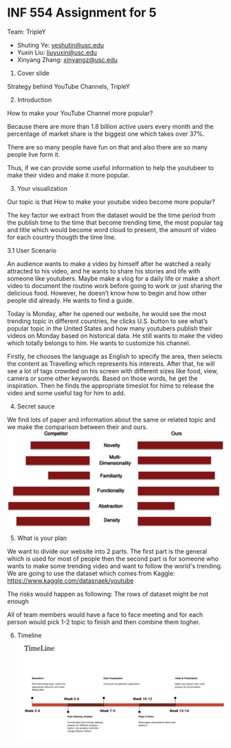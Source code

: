 # INF 554 Assignment for 5

Team: TripleY 
- Shuting Ye: yeshutin@usc.edu
- Yuxin Liu: liuyuxin@usc.edu
- Xinyang Zhang: xinyangz@usc.edu

1. Cover slide

Strategy behind YouTube Channels, TripleY

2. Introduction

How to make your YouTube Channel more popular?

Because there are more than 1.8 billion active users every month and the percentage of market share is the biggest one which takes over 37%. 

There are so many people have fun on that and also there are so many people live form it. 

Thus, if we can provide some useful information to help the youtubeer to make their video and make it more popular.  


3. Your visualization

Our topic is that How to make your youtube video become more popular?

The key factor we extract from the dataset would be the time period from the publish time to the time that become trending time, the most popular tag and title which would become word cloud to present, the amount of video for each country thougth the time line.

3.1 User Scenario

An audience wants to make a video by himself after he watched a really attracted to his video, and he wants to share his stories and life with someone like youtubers. Maybe make a vlog for a daily life or make a short video to document the routine work before going to work or just sharing the delicious food. However, he doesn’t know how to begin and how other people did already. He wants to find a guide. 

Today is Monday, after he opened our website, he would see the most trending topic in different countries, he clicks U.S. button to see what’s popular topic in the United States and how many youtubers publish their videos on Monday based on historical data. He still wants to make the video which totally belongs to him. He wants to customize his channel.

Firstly, he chooses the language as English to specify the area, then selects the content as Travelling which represents his interests. After that, he will see a lot of tags crowded on his screen with different sizes like food, view, camera or some other keywords. Based on those words, he get the inspiration. Then he finds the appropriate timeslot for hime to release the video and some useful tag for him to add.

4. Secret sauce

We find lots of paper and information about the same or related topic and we make the comparison between their and ours.
![pic1](https://github.com/INF554/a5-tripley/blob/master/comparison.png)

5. What is your plan

We want to divide our website into 2 parts. The first part is the general which is used for most of people then the second part is for someone who wants to make some trending video and want to follow the world's trending.
We are going to use the dataset which comes from Kaggle: https://www.kaggle.com/datasnaek/youtube

The risks would happen as following: The rows of dataset might be not enough

All of team members would have a face to face meeting and for each person would pick 1-2 topic to finish and then combine them togher.

6. Timeline
![pic2](https://github.com/INF554/a5-tripley/blob/master/timeline.png)

